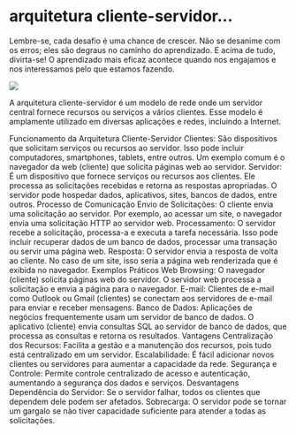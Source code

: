 # arquitetura cliente-servidor...

Lembre-se, cada desafio é uma chance de crescer. Não se desanime com os erros; eles são degraus no caminho do aprendizado. E acima de tudo, divirta-se! 
O aprendizado mais eficaz acontece quando nos engajamos e nos interessamos pelo que estamos fazendo.

<img src="https://github.com/DanniNascimento/arquitetura-cliente-servidor/issues/1#issue-2404530180"/>

A arquitetura cliente-servidor é um modelo de rede onde um servidor central fornece recursos ou serviços a vários clientes. Esse modelo é amplamente utilizado em diversas aplicações e redes, incluindo a Internet.

Funcionamento da Arquitetura Cliente-Servidor
Clientes: São dispositivos que solicitam serviços ou recursos ao servidor. Isso pode incluir computadores, smartphones, tablets, entre outros. Um exemplo comum é o navegador da web (cliente) que solicita páginas web ao servidor.
Servidor: É um dispositivo que fornece serviços ou recursos aos clientes. Ele processa as solicitações recebidas e retorna as respostas apropriadas. O servidor pode hospedar dados, aplicativos, sites, bancos de dados, entre outros.
Processo de Comunicação
Envio de Solicitações: O cliente envia uma solicitação ao servidor. Por exemplo, ao acessar um site, o navegador envia uma solicitação HTTP ao servidor web.
Processamento: O servidor recebe a solicitação, processa-a e executa a tarefa necessária. Isso pode incluir recuperar dados de um banco de dados, processar uma transação ou servir uma página web.
Resposta: O servidor envia a resposta de volta ao cliente. No caso de um site, isso seria a página web renderizada que é exibida no navegador.
Exemplos Práticos
Web Browsing: O navegador (cliente) solicita páginas web do servidor. O servidor web processa a solicitação e envia a página para o navegador.
E-mail: Clientes de e-mail como Outlook ou Gmail (clientes) se conectam aos servidores de e-mail para enviar e receber mensagens.
Banco de Dados: Aplicações de negócios frequentemente usam um servidor de banco de dados. O aplicativo (cliente) envia consultas SQL ao servidor de banco de dados, que processa as consultas e retorna os resultados.
Vantagens
Centralização dos Recursos: Facilita a gestão e a manutenção dos recursos, pois tudo está centralizado em um servidor.
Escalabilidade: É fácil adicionar novos clientes ou servidores para aumentar a capacidade da rede.
Segurança e Controle: Permite controle centralizado de acesso e autenticação, aumentando a segurança dos dados e serviços.
Desvantagens
Dependência do Servidor: Se o servidor falhar, todos os clientes que dependem dele podem ser afetados.
Sobrecarga: O servidor pode se tornar um gargalo se não tiver capacidade suficiente para atender a todas as solicitações.
